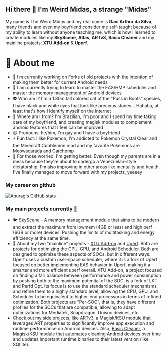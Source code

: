 ## Hi there 👋 I'm Weird Midas, a strange "Midas"

My name is The Weird Midas and my real name is **Davi Arthur da Silva**, many friends and even my boyfriend consider me self-taught because of my ability to learn without anyone teaching me, which is how I learned to create modules like my **SkyScene**, **Atlas**, **ARTv3**, **Basic Cleaner** and my mainline projects: **XTU Add-on** & **Uperf**.

# 🫠 About me

- 🔭 I’m currently working on Forks of old projects with the intention of making them better for current Android needs
- 🌱 I am currently trying to learn to master the EAS/HMP scheduler and master the memory management of Android devices
- 👽 Who am I? I'm a 1.80m tall colored cat of the "Puss in Boots" species, I have black and white eyes that look like precious stones... Hahaha, at least that's how I identify myself on the internet
- 👣 Where am I from? I'm Brazilian, I'm poor and I spend my time taking care of my boyfriend, and creating magisk modules to complement android features that I feel can be improved
- 😄 Pronouns: he/him, I'm gay and I have a boyfriend
- ⚡ Fun fact: I like Pokemon, I'm addicted to Pokemon Crystal Clear and the Minecraft Cubblemon mod and my favorite Pokemons are Meowscarada and Garchomp
- 🥰 For those worried, I'm getting better. Even though my parents are in a mess because they're about to undergo a Venezuelan-style dictatorship, I'm also improving in other areas like mentality and health. I've finally managed to move forward with my projects, yeeeey
  
### My career on github
[![Anurag's GitHub stats](https://github-readme-stats.vercel.app/api?username=weirdmidas)](https://github.com/anuraghazra/github-readme-stats)

### My main projects currently 🥱
- 🐦 [SkyScene](https://github.com/WeirdMidas/SkyScene-Addon) - A memory management module that aims to be modern and extract the maximum from lowmem (4GB or less) and high perf (6GB or more) devices. Pushing the limits of multitasking and energy efficiency at the same time.
- 👾 About my two "mainline" projects - [XTU Add-on](https://github.com/WeirdMidas/XTUAddon) and [Uperf](https://github.com/WeirdMidas/Uperf). Both are projects for optimizing the CPU, GPU, and Android Scheduler. Both are designed to optimize these aspects of SOCs, but in different ways. Uperf uses a custom user-space scheduler, where it is a fork of Uperf focused on better implementing EAS behavior in Uperf, making it a smarter and more efficient uperf overall. XTU Add-on, a project focused on finding a fair balance between performance and power consumption by pushing both to the maximum potential of the SOC, is a fork of LKT and Perfd Opt. Its focus is to use the standard scheduler mechanisms and refine them to a highly standard level, allowing the CPU, GPU, and Scheduler to be equivalent to higher-end processors in terms of refined optimization. Both projects are "Per-SOC", that is, they have different profiles for the SOCs that are compatible, allowing to adapt optimizations for Mediatek, Snapdragon, Unisoc devices, etc.
- Check out my side projects, like [ARTv3](https://github.com/WeirdMidas/ARTv3), a Magisk/KSU module that leverages ART properties to significantly improve app execution and runtime performance on Android devices. Also, [Basic Cleaner](https://github.com/WeirdMidas/BasicCleaner), a Magisk/KSU module that automates cleaning Android devices over time and updates important runtime binaries to their latest version (like SQLite).

